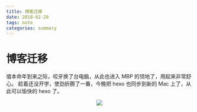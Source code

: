 ```yaml
---
title: 博客迁移
date: 2018-02-20
tags: note
categories: summary
---
```


# 博客迁移

值本命年到来之际，咬牙换了台电脑，从此也进入 MBP 的领地了，用起来非常舒心。
趁着还没开学，使劲折腾了一番，今晚把 hexo 也同步到新的 Mac 上了，从此可以愉快的 hexo 了。

<center>

![](https://ws1.sinaimg.cn/large/006tNc79gy1fonakync2gj31400u0ad0.jpg)

</center>
